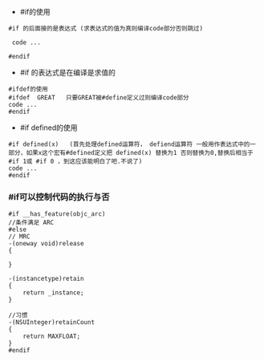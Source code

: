- #if的使用

```
#if 的后面接的是表达式 (求表达式的值为真则编译code部分否则跳过)

 code ...

#endif
```

- #if 的表达式是在编译是求值的 

```
#ifdef的使用
#ifdef  GREAT   只要GREAT被#define定义过则编译code部分
code ...
#endif  
```


- #if defined的使用
```
#if defined(x)   (首先处理defined运算符， defiend运算符 一般用作表达式中的一部分，如果x这个宏有#defined定义把 defined(x) 替换为1 否则替换为0,替换后相当于#if 1或 #if 0 ，到这应该能明白了吧.不说了)
code ...
#endif 
```

### #if可以控制代码的执行与否
```
#if __has_feature(objc_arc)
//条件满足 ARC
#else
// MRC
-(oneway void)release
{
    
}

-(instancetype)retain
{
    return _instance;
}

//习惯
-(NSUInteger)retainCount
{
    return MAXFLOAT;
}
#endif

```
